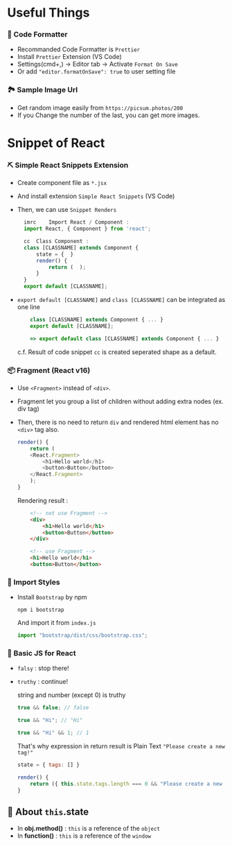 # Useful Things

### 🎨 Code Formatter

- Recommanded Code Formatter is `Prettier`
- Install `Prettier` Extension (VS Code)
- Settings(cmd+,) -> Editor tab -> Activate `Format On Save`
- Or add `"editor.formatOnSave": true` to user setting file

### 🏞 Sample Image Url

- Get random image easily from `https://picsum.photos/200`
- If you Change the number of the last, you can get more images.

# Snippet of React

### ⛏ Simple React Snippets Extension

- Create component file as `*.jsx`
- And install extension `Simple React Snippets` (VS Code)
- Then, we can use `Snippet Renders`

  ```javascript
    imrc	Import React / Component :
    import React, { Component } from 'react';

    cc	Class Component :
    class [CLASSNAME] extends Component {
        state = {  }
        render() {
            return (  );
        }
    }
    export default [CLASSNAME];
  ```

- `export default [CLASSNAME]` and `class [CLASSNAME]` can be integrated as one line

  ```javascript
      class [CLASSNAME] extends Component { ... }
      export default [CLASSNAME];

      => export default class [CLASSNAME] extends Component { ... }
  ```

  c.f. Result of code snippet `cc` is created seperated shape as a default.

### 📦 Fragment (React v16)

- Use `<Fragment>` instead of `<div>`.
- Fragment let you group a list of children without adding extra nodes (ex. div tag)
- Then, there is no need to return `div` and rendered html element has no `<div>` tag also.

  ```javascript
  render() {
      return (
      <React.Fragment>
          <h1>Hello world</h1>
          <button>Button</button>
      </React.Fragment>
      );
  }
  ```

  Rendering result :

  ```html
      <!-- not use Fragment -->
      <div>
          <h1>Hello world</h1>
          <button>Button</button>
      </div>

      <!-- use Fragment -->
      <h1>Hello world</h1>
      <button>Button</button>
  ```

### 🎀 Import Styles

- Install `Bootstrap` by npm
  ```
  npm i bootstrap
  ```
  And import it from `index.js`
  ```javascript
  import "bootstrap/dist/css/bootstrap.css";
  ```

### 💎 Basic JS for React

- `falsy` : stop there!

- `truthy` : continue!

  string and number (except 0) is truthy

  ```javascript
  true && false; // false

  true && "Hi"; // "Hi"

  true && "Hi" && 1; // 1
  ```

  That's why expression in return result is Plain Text `"Please create a new tag!"`

  ```javascript
  state = { tags: [] }

  render() {
      return ({ this.state.tags.length === 0 && "Please create a new tag!"; })
  }
  ```

## 📌 About `this`.state

- In **obj.method()** : `this` is a reference of the `object`
- In **function()** : `this` is a reference of the `window`
